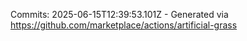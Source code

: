 Commits: 2025-06-15T12:39:53.101Z - Generated via https://github.com/marketplace/actions/artificial-grass
<br>
